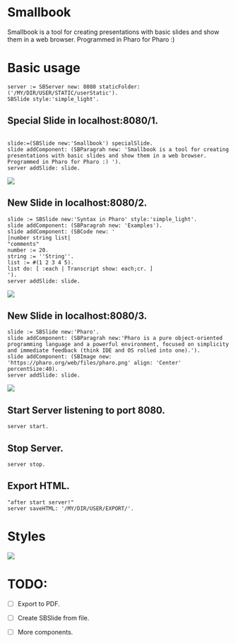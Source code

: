 # Smallbook

Smallbook is a tool for creating presentations with basic slides and show them in a web browser. Programmed in Pharo for Pharo :) 

# Basic usage

```smalltalk
server := SBServer new: 8080 staticFolder: ('/MY/DIR/USER/STATIC/userStatic').
SBSlide style:'simple_light'.
```

## Special Slide in localhost:8080/1.
```smalltalk

slide:=(SBSlide new:'Smallbook') specialSlide.
slide addComponent: (SBParagrah new: 'Smallbook is a tool for creating presentations with basic slides and show them in a web browser. Programmed in Pharo for Pharo :) ').
server addSlide: slide.

```
![](https://raw.githubusercontent.com/pablo1n7/Smallbook/master/StaticFiles/slide_1.jpg)


## New Slide in localhost:8080/2.
```smalltalk
slide := SBSlide new:'Syntax in Pharo' style:'simple_light'.
slide addComponent: (SBParagrah new: 'Examples').
slide addComponent: (SBCode new: '
|number string list|
"comments"
number := 20.
string := ''String''.
list := #(1 2 3 4 5).
list do: [ :each | Transcript show: each;cr. ]
').
server addSlide: slide.
```
![](https://raw.githubusercontent.com/pablo1n7/Smallbook/master/StaticFiles/slide_2.jpg)


## New Slide in localhost:8080/3.
```smalltalk
slide := SBSlide new:'Pharo'.
slide addComponent: (SBParagrah new:'Pharo is a pure object-oriented programming language and a powerful environment, focused on simplicity and immediate feedback (think IDE and OS rolled into one).').
slide addComponent: (SBImage new: 'https://pharo.org/web/files/pharo.png' align: 'Center' percentSize:40).
server addSlide: slide.
```
![](https://raw.githubusercontent.com/pablo1n7/Smallbook/master/StaticFiles/slide_3.jpg)

## Start Server listening to port 8080.
```smalltalk
server start. 
```
## Stop Server.
```smalltalk
server stop.
```

## Export HTML.
```smalltalk
"after start server!"
server saveHTML: '/MY/DIR/USER/EXPORT/'.
```


# Styles

![](https://raw.githubusercontent.com/pablo1n7/Smallbook/master/StaticFiles/gif_smallbook.gif)

# TODO: 
* [ ] Export to PDF.
* [ ] Create SBSlide from file.
* [ ] More components.

